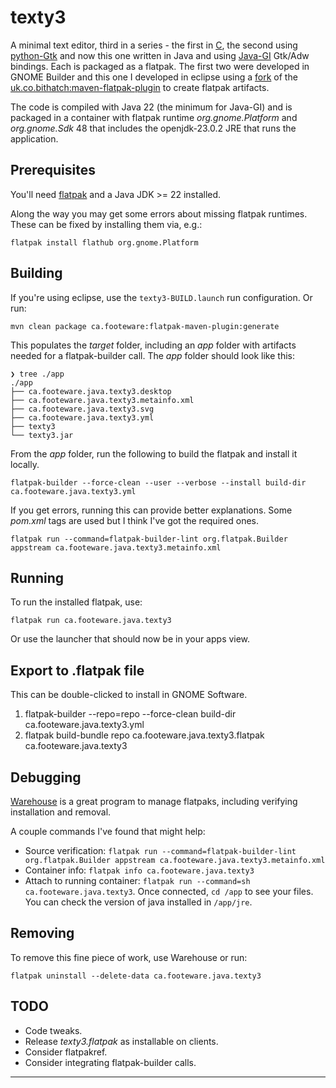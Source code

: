 # texty3

A minimal text editor, third in a series - the first in [C](https://github.com/CraigFoote/ca.footeware.c.texty), the second using [python-Gtk](https://github.com/CraigFoote/ca.footeware.py.texty2) and now this one written in Java and using [Java-GI](https://jwharm.github.io/java-gi/) Gtk/Adw bindings. Each is packaged as a flatpak. The first two were developed in GNOME Builder and this one I developed in eclipse using a [fork](https://github.com/CraigFoote/flatpak-maven-plugin) of the [uk.co.bithatch:maven-flatpak-plugin](https://github.com/bithatch/maven-flatpak-plugin) to create flatpak artifacts.

The code is compiled with Java 22 (the minimum for Java-GI) and is packaged in a container with flatpak runtime *org.gnome.Platform* and *org.gnome.Sdk* 48 that includes the openjdk-23.0.2 JRE that runs the application.

## Prerequisites

You'll need [flatpak](https://flathub.org/setup) and a Java JDK >= 22 installed.

Along the way you may get some errors about missing flatpak runtimes. These can be fixed by installing them via, e.g.:

`flatpak install flathub org.gnome.Platform`

## Building

If you're using eclipse, use the `texty3-BUILD.launch` run configuration. Or run:

```
mvn clean package ca.footeware:flatpak-maven-plugin:generate
```

This populates the *target* folder, including an *app* folder with artifacts needed for a flatpak-builder call. The *app* folder should look like this:

```
❯ tree ./app
./app
├── ca.footeware.java.texty3.desktop
├── ca.footeware.java.texty3.metainfo.xml
├── ca.footeware.java.texty3.svg
├── ca.footeware.java.texty3.yml
├── texty3
└── texty3.jar
```

From the *app* folder, run the following to build the flatpak and install it locally.

```
flatpak-builder --force-clean --user --verbose --install build-dir ca.footeware.java.texty3.yml
```

If you get errors, running this can provide better explanations. Some *pom.xml* tags are used but I think I've got the required ones.

```
flatpak run --command=flatpak-builder-lint org.flatpak.Builder appstream ca.footeware.java.texty3.metainfo.xml
```

## Running

To run the installed flatpak, use:

```
flatpak run ca.footeware.java.texty3
```
Or use the launcher that should now be in your apps view.

## Export to .flatpak file

This can be double-clicked to install in GNOME Software.

1. flatpak-builder --repo=repo --force-clean build-dir ca.footeware.java.texty3.yml
1. flatpak build-bundle repo ca.footeware.java.texty3.flatpak ca.footeware.java.texty3  

## Debugging

[Warehouse](https://flathub.org/apps/io.github.flattool.Warehouse) is a great program to manage flatpaks, including verifying installation and removal.

A couple commands I've found that might help:

- Source verification: `flatpak run --command=flatpak-builder-lint org.flatpak.Builder appstream ca.footeware.java.texty3.metainfo.xml`
- Container info: `flatpak info ca.footeware.java.texty3`
- Attach to running container: `flatpak run --command=sh ca.footeware.java.texty3`. Once connected, `cd /app` to see your files. You can check the version of java installed in `/app/jre`.

## Removing

To remove this fine piece of work, use Warehouse or run:

```
flatpak uninstall --delete-data ca.footeware.java.texty3
```

## TODO

- Code tweaks.
- Release *texty3.flatpak* as installable on clients.
- Consider flatpakref.
- Consider integrating flatpak-builder calls.

---
